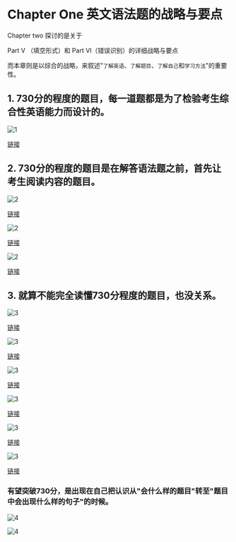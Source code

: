 # Chapter One 英文语法题的战略与要点

Chapter two 探讨的是关于

Part V （填空形式）和 Part VI（错误识别）的详细战略与要点

而本章则是以综合的战略，来叙述"`了解英语`、`了解题目`、`了解自己`和`学习方法`"的重要性。

## 1. 730分的程度的题目，每一道题都是为了检验考生综合性英语能力而设计的。

![1](http://wx4.sinaimg.cn/large/6b8f5d9cly1flfaxdkqdlj20f90myq9f.jpg)

[链接](http://wx4.sinaimg.cn/large/6b8f5d9cly1flfaxdkqdlj20f90myq9f.jpg)

## 2. 730分的程度的题目是在解答语法题之前，首先让考生阅读内容的题目。

![2](http://wx3.sinaimg.cn/large/6b8f5d9cly1flfaxnqb94j20f30mwagr.jpg)

[链接](http://wx3.sinaimg.cn/large/6b8f5d9cly1flfaxnqb94j20f30mwagr.jpg)

![2](http://wx2.sinaimg.cn/large/6b8f5d9cly1flfaxv99tej20f40mun52.jpg)

[链接](http://wx2.sinaimg.cn/large/6b8f5d9cly1flfaxv99tej20f40mun52.jpg)

![2](http://wx2.sinaimg.cn/large/6b8f5d9cly1flfaxv99tej20f40mun52.jpg)

[链接](http://wx2.sinaimg.cn/large/6b8f5d9cly1flfaxv99tej20f40mun52.jpg)

## 3. 就算不能完全读懂730分程度的题目，也没关系。

![3](http://wx3.sinaimg.cn/large/6b8f5d9cly1flfay1au21j20f40mp474.jpg)

[链接](http://wx3.sinaimg.cn/large/6b8f5d9cly1flfay1au21j20f40mp474.jpg)

![3](http://wx2.sinaimg.cn/large/6b8f5d9cly1flfay7dt9nj20f00ms46d.jpg)

[链接](http://wx2.sinaimg.cn/large/6b8f5d9cly1flfay7dt9nj20f00ms46d.jpg)

![3](http://wx2.sinaimg.cn/large/6b8f5d9cly1flfayhrcbmj20f10mx10r.jpg)

[链接](http://wx2.sinaimg.cn/large/6b8f5d9cly1flfayhrcbmj20f10mx10r.jpg)

![3](http://wx3.sinaimg.cn/large/6b8f5d9cly1flfayqgj3nj20f20mrgsx.jpg)

[链接](http://wx3.sinaimg.cn/large/6b8f5d9cly1flfayqgj3nj20f20mrgsx.jpg)

![3](http://wx4.sinaimg.cn/large/6b8f5d9cly1flfayzcrxfj20ew0mvwmk.jpg)

[链接](http://wx4.sinaimg.cn/large/6b8f5d9cly1flfayzcrxfj20ew0mvwmk.jpg)

![3](http://wx3.sinaimg.cn/large/6b8f5d9cly1flfaz37zu0j20f00mwagf.jpg)

[链接](http://wx3.sinaimg.cn/large/6b8f5d9cly1flfaz37zu0j20f00mwagf.jpg)

### 有望突破730分，是出现在自己把认识从"会什么样的题目"转至"题目中会出现什么样的句子"的时候。

![4](http://wx2.sinaimg.cn/large/6b8f5d9cly1flfazt5ssvj20eu0mxwno.jpg)

![4](http://wx1.sinaimg.cn/large/6b8f5d9cly1flfazxghwfj20ez0mnjye.jpg)
